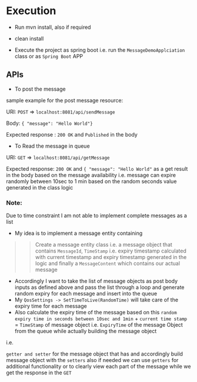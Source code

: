 # Execution
- Run mvn install,
also if required
- clean install

- Execute the project as spring boot i.e. run the `MessageDemoApplciation` class or as `Spring Boot` APP


## APIs

- To post the message

sample example for the post message resource:

URI: `POST` => `localhost:8081/api/sendMessage`

Body: `{ "message": "Hello World"}`

Expected response : `200 OK` and `Published` in the body

- To Read the message in queue

URI: `GET` => `localhost:8081/api/getMessage`

Expected response: `200 OK` and `{ "message": "Hello World"` as a get result in the body based on the message availability
i.e. message can expire randomly between 10sec to 1 min based on the random seconds value generated in the class logic

### Note:
Due to time constraint I am not able to implement complete messages as a list
- My idea is to implement a message entity containing 

>> Create a message entity class i.e. a message object that contains 
>> `MessageId`, `TimeStamp` i.e. expiry timestamp calculated with current timestamp and expiry timestamp generated in the logic
>> and finally a `MessageContent` which contains our actual message

- Accordingly I want to take the list of message objects as post body inputs as defined above and pass the list through a loop and generate random expiry for each message and insert into the queue
- My `QosSettings -> SetTimeToLive(RandomTime)` will take care of the expiry time for each message
- Also calculate the expiry time of the message based on this `random expiry time in seconds between 10sec and 1min` + `current time stamp` = `TimeStamp` of message object i.e. `ExpiryTime` of the message Object from the queue 
while actually building the message object 

i.e. 

`getter and setter` for the message object that has
and accordingly build message object with the `setters`
also if needed we can use `getters` for additional functionality or to clearly
view each part of the message while we get the response in the `GET`
 


